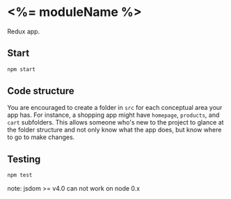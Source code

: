 # <%= moduleName %>

Redux app.


## Start

```sh
npm start
```

## Code structure

You are encouraged to create a folder in `src` for each conceptual area your app has. For instance, a shopping app
might have `homepage`, `products`, and `cart` subfolders. This allows someone who's new to the project to glance at
the folder structure and not only know what the app does, but know where to go to make changes.

## Testing

```sh
npm test
```

note: jsdom >= v4.0 can not work on node 0.x
